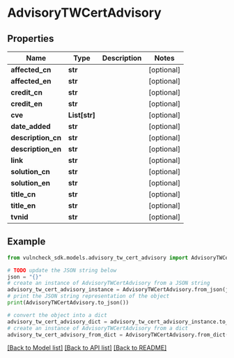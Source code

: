 # AdvisoryTWCertAdvisory


## Properties

Name | Type | Description | Notes
------------ | ------------- | ------------- | -------------
**affected_cn** | **str** |  | [optional] 
**affected_en** | **str** |  | [optional] 
**credit_cn** | **str** |  | [optional] 
**credit_en** | **str** |  | [optional] 
**cve** | **List[str]** |  | [optional] 
**date_added** | **str** |  | [optional] 
**description_cn** | **str** |  | [optional] 
**description_en** | **str** |  | [optional] 
**link** | **str** |  | [optional] 
**solution_cn** | **str** |  | [optional] 
**solution_en** | **str** |  | [optional] 
**title_cn** | **str** |  | [optional] 
**title_en** | **str** |  | [optional] 
**tvnid** | **str** |  | [optional] 

## Example

```python
from vulncheck_sdk.models.advisory_tw_cert_advisory import AdvisoryTWCertAdvisory

# TODO update the JSON string below
json = "{}"
# create an instance of AdvisoryTWCertAdvisory from a JSON string
advisory_tw_cert_advisory_instance = AdvisoryTWCertAdvisory.from_json(json)
# print the JSON string representation of the object
print(AdvisoryTWCertAdvisory.to_json())

# convert the object into a dict
advisory_tw_cert_advisory_dict = advisory_tw_cert_advisory_instance.to_dict()
# create an instance of AdvisoryTWCertAdvisory from a dict
advisory_tw_cert_advisory_from_dict = AdvisoryTWCertAdvisory.from_dict(advisory_tw_cert_advisory_dict)
```
[[Back to Model list]](../README.md#documentation-for-models) [[Back to API list]](../README.md#documentation-for-api-endpoints) [[Back to README]](../README.md)



